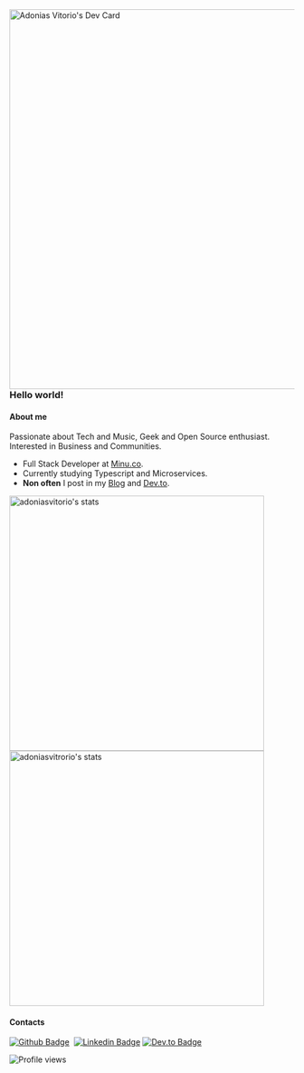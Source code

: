 <img src="https://api.daily.dev/devcards/d227ea03471e4ce9b8f02353ed1b6197.png?r=602" align="right" height="670em"  alt="Adonias Vitorio's Dev Card"/>

### Hello world!
#### About me
Passionate about Tech and Music, Geek and Open Source enthusiast.<br />
Interested in Business and Communities.

- Full Stack Developer at [Minu.co](https://www.minu.co/).
- Currently studying Typescript and Microservices.
- **Non often** I post in my [Blog](https://adoniasvitorio.com.br) and [Dev.to](https://dev.to/adoniasvitorio). 

<img width="450em" src="https://github-readme-stats.vercel.app/api/top-langs/?username=adoniasvitorio&hide=html,css,blade,scss&layout=compact" alt="adoniasvitorio's stats"/>
<img width="450em" src="https://github-readme-stats.vercel.app/api?username=adoniasvitorio&show_icons=true" alt="adoniasvitrorio's stats"/>

#### Contacts</br>

[![Github Badge](https://img.shields.io/badge/-Github-000?style=flat-square&logo=Github&logoColor=white&link=https://github.com/adoniasvitorio)](https://github.com/adoniasvitorio)&nbsp;
[![Linkedin Badge](https://img.shields.io/badge/-LinkedIn-blue?style=flat-square&logo=Linkedin&logoColor=white&link=https://www.linkedin.com/in/adoniasvitorio/)](https://www.linkedin.com/in/adoniasvitorio/)
[![Dev.to Badge](https://img.shields.io/badge/dev.to-0A0A0A??style=for-the-badge&logo=dev.to&logoColor=white/)](https://dev.to/adoniasvitorio/)

<p align="left"> <img src="https://komarev.com/ghpvc/?username=adoniasvitorio" alt="Profile views" /> </p>
